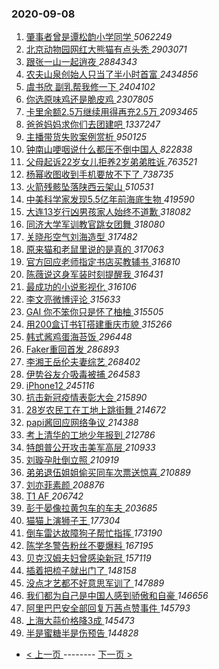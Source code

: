 ### 2020-09-08 
1. [ 肇事者曾是谭松韵小学同学 ](https://s.weibo.com/weibo?q=%23%E8%82%87%E4%BA%8B%E8%80%85%E6%9B%BE%E6%98%AF%E8%B0%AD%E6%9D%BE%E9%9F%B5%E5%B0%8F%E5%AD%A6%E5%90%8C%E5%AD%A6%23&Refer=top) *5062249*
1. [ 北京动物园网红大熊猫有点头秃 ](https://s.weibo.com/weibo?q=%23%E5%8C%97%E4%BA%AC%E5%8A%A8%E7%89%A9%E5%9B%AD%E7%BD%91%E7%BA%A2%E5%A4%A7%E7%86%8A%E7%8C%AB%E6%9C%89%E7%82%B9%E5%A4%B4%E7%A7%83%23&Refer=top) *2903071*
1. [ 跟张一山一起逍夜 ](https://s.weibo.com/weibo?q=%23%E8%B7%9F%E5%BC%A0%E4%B8%80%E5%B1%B1%E4%B8%80%E8%B5%B7%E9%80%8D%E5%A4%9C%23&topic_ad=1&Refer=top) *2884343*
1. [ 农夫山泉创始人只当了半小时首富 ](https://s.weibo.com/weibo?q=%23%E5%86%9C%E5%A4%AB%E5%B1%B1%E6%B3%89%E5%88%9B%E5%A7%8B%E4%BA%BA%E5%8F%AA%E5%BD%93%E4%BA%86%E5%8D%8A%E5%B0%8F%E6%97%B6%E9%A6%96%E5%AF%8C%23&Refer=top) *2434856*
1. [ 虞书欣 副乳帮我修一下 ](https://s.weibo.com/weibo?q=%E8%99%9E%E4%B9%A6%E6%AC%A3%20%E5%89%AF%E4%B9%B3%E5%B8%AE%E6%88%91%E4%BF%AE%E4%B8%80%E4%B8%8B&Refer=top) *2404102*
1. [ 你选原味鸡还是脆皮鸡 ](https://s.weibo.com/weibo?q=%23%E4%BD%A0%E9%80%89%E5%8E%9F%E5%91%B3%E9%B8%A1%E8%BF%98%E6%98%AF%E8%84%86%E7%9A%AE%E9%B8%A1%23&topic_ad=1&Refer=top) *2307805*
1. [ 卡里余额2.5万继续用得再充2.5万 ](https://s.weibo.com/weibo?q=%23%E5%8D%A1%E9%87%8C%E4%BD%99%E9%A2%9D2.5%E4%B8%87%E7%BB%A7%E7%BB%AD%E7%94%A8%E5%BE%97%E5%86%8D%E5%85%852.5%E4%B8%87%23&Refer=top) *2093465*
1. [ 爸爸妈妈求你们去团建吧 ](https://s.weibo.com/weibo?q=%23%E7%88%B8%E7%88%B8%E5%A6%88%E5%A6%88%E6%B1%82%E4%BD%A0%E4%BB%AC%E5%8E%BB%E5%9B%A2%E5%BB%BA%E5%90%A7%23&Refer=top) *1337247*
1. [ 主播带货失败案例赏析 ](https://s.weibo.com/weibo?q=%23%E4%B8%BB%E6%92%AD%E5%B8%A6%E8%B4%A7%E5%A4%B1%E8%B4%A5%E6%A1%88%E4%BE%8B%E8%B5%8F%E6%9E%90%23&Refer=top) *950125*
1. [ 钟南山哽咽说什么都压不倒中国人 ](https://s.weibo.com/weibo?q=%E9%92%9F%E5%8D%97%E5%B1%B1%E5%93%BD%E5%92%BD%E8%AF%B4%E4%BB%80%E4%B9%88%E9%83%BD%E5%8E%8B%E4%B8%8D%E5%80%92%E4%B8%AD%E5%9B%BD%E4%BA%BA&Refer=top) *822838*
1. [ 父母起诉22岁女儿拒养2岁弟弟胜诉 ](https://s.weibo.com/weibo?q=%23%E7%88%B6%E6%AF%8D%E8%B5%B7%E8%AF%8922%E5%B2%81%E5%A5%B3%E5%84%BF%E6%8B%92%E5%85%BB2%E5%B2%81%E5%BC%9F%E5%BC%9F%E8%83%9C%E8%AF%89%23&Refer=top) *763521*
1. [ 杨幂收图收到手机要放不下了 ](https://s.weibo.com/weibo?q=%23%E6%9D%A8%E5%B9%82%E6%94%B6%E5%9B%BE%E6%94%B6%E5%88%B0%E6%89%8B%E6%9C%BA%E8%A6%81%E6%94%BE%E4%B8%8D%E4%B8%8B%E4%BA%86%23&Refer=top) *738735*
1. [ 火箭残骸坠落陕西云架山 ](https://s.weibo.com/weibo?q=%E7%81%AB%E7%AE%AD%E6%AE%8B%E9%AA%B8%E5%9D%A0%E8%90%BD%E9%99%95%E8%A5%BF%E4%BA%91%E6%9E%B6%E5%B1%B1&Refer=top) *510531*
1. [ 中美科学家发现5.5亿年前海底生物 ](https://s.weibo.com/weibo?q=%23%E4%B8%AD%E7%BE%8E%E7%A7%91%E5%AD%A6%E5%AE%B6%E5%8F%91%E7%8E%B05.5%E4%BA%BF%E5%B9%B4%E5%89%8D%E6%B5%B7%E5%BA%95%E7%94%9F%E7%89%A9%23&Refer=top) *419590*
1. [ 大连13岁行凶男孩家人始终不道歉 ](https://s.weibo.com/weibo?q=%23%E5%A4%A7%E8%BF%9E13%E5%B2%81%E8%A1%8C%E5%87%B6%E7%94%B7%E5%AD%A9%E5%AE%B6%E4%BA%BA%E5%A7%8B%E7%BB%88%E4%B8%8D%E9%81%93%E6%AD%89%23&Refer=top) *318082*
1. [ 同济大学军训教官跳女团舞 ](https://s.weibo.com/weibo?q=%23%E5%90%8C%E6%B5%8E%E5%A4%A7%E5%AD%A6%E5%86%9B%E8%AE%AD%E6%95%99%E5%AE%98%E8%B7%B3%E5%A5%B3%E5%9B%A2%E8%88%9E%23&Refer=top) *318080*
1. [ 关晓彤空气刘海造型 ](https://s.weibo.com/weibo?q=%23%E5%85%B3%E6%99%93%E5%BD%A4%E7%A9%BA%E6%B0%94%E5%88%98%E6%B5%B7%E9%80%A0%E5%9E%8B%23&Refer=top) *317482*
1. [ 原来猫和老鼠里说的是真的 ](https://s.weibo.com/weibo?q=%23%E5%8E%9F%E6%9D%A5%E7%8C%AB%E5%92%8C%E8%80%81%E9%BC%A0%E9%87%8C%E8%AF%B4%E7%9A%84%E6%98%AF%E7%9C%9F%E7%9A%84%23&Refer=top) *317063*
1. [ 官方回应老师指定书店买教辅书 ](https://s.weibo.com/weibo?q=%E5%AE%98%E6%96%B9%E5%9B%9E%E5%BA%94%E8%80%81%E5%B8%88%E6%8C%87%E5%AE%9A%E4%B9%A6%E5%BA%97%E4%B9%B0%E6%95%99%E8%BE%85%E4%B9%A6&Refer=top) *316810*
1. [ 陈薇说这身军装时刻提醒我 ](https://s.weibo.com/weibo?q=%23%E9%99%88%E8%96%87%E8%AF%B4%E8%BF%99%E8%BA%AB%E5%86%9B%E8%A3%85%E6%97%B6%E5%88%BB%E6%8F%90%E9%86%92%E6%88%91%23&Refer=top) *316431*
1. [ 最成功的小说影视化 ](https://s.weibo.com/weibo?q=%23%E6%9C%80%E6%88%90%E5%8A%9F%E7%9A%84%E5%B0%8F%E8%AF%B4%E5%BD%B1%E8%A7%86%E5%8C%96%23&Refer=top) *316106*
1. [ 李文亮微博评论 ](https://s.weibo.com/weibo?q=%23%E6%9D%8E%E6%96%87%E4%BA%AE%E5%BE%AE%E5%8D%9A%E8%AF%84%E8%AE%BA%23&Refer=top) *315633*
1. [ GAI 你不笨你只是怀了柚柚 ](https://s.weibo.com/weibo?q=GAI%20%E4%BD%A0%E4%B8%8D%E7%AC%A8%E4%BD%A0%E5%8F%AA%E6%98%AF%E6%80%80%E4%BA%86%E6%9F%9A%E6%9F%9A&Refer=top) *315505*
1. [ 用200盒订书钉搭建重庆市貌 ](https://s.weibo.com/weibo?q=%23%E7%94%A8200%E7%9B%92%E8%AE%A2%E4%B9%A6%E9%92%89%E6%90%AD%E5%BB%BA%E9%87%8D%E5%BA%86%E5%B8%82%E8%B2%8C%23&Refer=top) *315266*
1. [ 韩式酱鸡蛋海苔饭 ](https://s.weibo.com/weibo?q=%23%E9%9F%A9%E5%BC%8F%E9%85%B1%E9%B8%A1%E8%9B%8B%E6%B5%B7%E8%8B%94%E9%A5%AD%23&Refer=top) *296448*
1. [ Faker重回首发 ](https://s.weibo.com/weibo?q=%23Faker%E9%87%8D%E5%9B%9E%E9%A6%96%E5%8F%91%23&Refer=top) *286893*
1. [ 李湘王岳伦夫妻综艺 ](https://s.weibo.com/weibo?q=%23%E6%9D%8E%E6%B9%98%E7%8E%8B%E5%B2%B3%E4%BC%A6%E5%A4%AB%E5%A6%BB%E7%BB%BC%E8%89%BA%23&Refer=top) *268402*
1. [ 伊势谷友介吸毒被捕 ](https://s.weibo.com/weibo?q=%E4%BC%8A%E5%8A%BF%E8%B0%B7%E5%8F%8B%E4%BB%8B%E5%90%B8%E6%AF%92%E8%A2%AB%E6%8D%95&Refer=top) *264583*
1. [ iPhone12 ](https://s.weibo.com/weibo?q=iPhone12&Refer=top) *245116*
1. [ 抗击新冠疫情表彰大会 ](https://s.weibo.com/weibo?q=%23%E6%8A%97%E5%87%BB%E6%96%B0%E5%86%A0%E7%96%AB%E6%83%85%E8%A1%A8%E5%BD%B0%E5%A4%A7%E4%BC%9A%23&Refer=top) *215890*
1. [ 28岁农民工在工地上跳街舞 ](https://s.weibo.com/weibo?q=28%E5%B2%81%E5%86%9C%E6%B0%91%E5%B7%A5%E5%9C%A8%E5%B7%A5%E5%9C%B0%E4%B8%8A%E8%B7%B3%E8%A1%97%E8%88%9E&Refer=top) *214672*
1. [ papi酱回应网络争议 ](https://s.weibo.com/weibo?q=%23papi%E9%85%B1%E5%9B%9E%E5%BA%94%E7%BD%91%E7%BB%9C%E4%BA%89%E8%AE%AE%23&Refer=top) *214388*
1. [ 考上清华的工地少年报到 ](https://s.weibo.com/weibo?q=%23%E8%80%83%E4%B8%8A%E6%B8%85%E5%8D%8E%E7%9A%84%E5%B7%A5%E5%9C%B0%E5%B0%91%E5%B9%B4%E6%8A%A5%E5%88%B0%23&Refer=top) *212786*
1. [ 特朗普公开攻击美军高层 ](https://s.weibo.com/weibo?q=%23%E7%89%B9%E6%9C%97%E6%99%AE%E5%85%AC%E5%BC%80%E6%94%BB%E5%87%BB%E7%BE%8E%E5%86%9B%E9%AB%98%E5%B1%82%23&Refer=top) *210933*
1. [ 刘璇孕肚倒立照 ](https://s.weibo.com/weibo?q=%E5%88%98%E7%92%87%E5%AD%95%E8%82%9A%E5%80%92%E7%AB%8B%E7%85%A7&Refer=top) *210919*
1. [ 弟弟退伍姐姐偷买同车次票送惊喜 ](https://s.weibo.com/weibo?q=%23%E5%BC%9F%E5%BC%9F%E9%80%80%E4%BC%8D%E5%A7%90%E5%A7%90%E5%81%B7%E4%B9%B0%E5%90%8C%E8%BD%A6%E6%AC%A1%E7%A5%A8%E9%80%81%E6%83%8A%E5%96%9C%23&Refer=top) *210889*
1. [ 刘亦菲素颜 ](https://s.weibo.com/weibo?q=%23%E5%88%98%E4%BA%A6%E8%8F%B2%E7%B4%A0%E9%A2%9C%23&Refer=top) *208876*
1. [ T1 AF ](https://s.weibo.com/weibo?q=T1%20AF&Refer=top) *206742*
1. [ 彭于晏像拉黄包车的车夫 ](https://s.weibo.com/weibo?q=%23%E5%BD%AD%E4%BA%8E%E6%99%8F%E5%83%8F%E6%8B%89%E9%BB%84%E5%8C%85%E8%BD%A6%E7%9A%84%E8%BD%A6%E5%A4%AB%23&Refer=top) *203685*
1. [ 猫猫上演狮子王 ](https://s.weibo.com/weibo?q=%E7%8C%AB%E7%8C%AB%E4%B8%8A%E6%BC%94%E7%8B%AE%E5%AD%90%E7%8E%8B&Refer=top) *177304*
1. [ 倒车雷达故障狗子帮忙指挥 ](https://s.weibo.com/weibo?q=%23%E5%80%92%E8%BD%A6%E9%9B%B7%E8%BE%BE%E6%95%85%E9%9A%9C%E7%8B%97%E5%AD%90%E5%B8%AE%E5%BF%99%E6%8C%87%E6%8C%A5%23&Refer=top) *173190*
1. [ 陈学冬警告粉丝不要爆料 ](https://s.weibo.com/weibo?q=%23%E9%99%88%E5%AD%A6%E5%86%AC%E8%AD%A6%E5%91%8A%E7%B2%89%E4%B8%9D%E4%B8%8D%E8%A6%81%E7%88%86%E6%96%99%23&Refer=top) *167195*
1. [ 贝克汉姆夫妇曾感染新冠 ](https://s.weibo.com/weibo?q=%23%E8%B4%9D%E5%85%8B%E6%B1%89%E5%A7%86%E5%A4%AB%E5%A6%87%E6%9B%BE%E6%84%9F%E6%9F%93%E6%96%B0%E5%86%A0%23&Refer=top) *157119*
1. [ 插着把梳子就出门了 ](https://s.weibo.com/weibo?q=%23%E6%8F%92%E7%9D%80%E6%8A%8A%E6%A2%B3%E5%AD%90%E5%B0%B1%E5%87%BA%E9%97%A8%E4%BA%86%23&Refer=top) *148158*
1. [ 没点才艺都不好意思军训了 ](https://s.weibo.com/weibo?q=%23%E6%B2%A1%E7%82%B9%E6%89%8D%E8%89%BA%E9%83%BD%E4%B8%8D%E5%A5%BD%E6%84%8F%E6%80%9D%E5%86%9B%E8%AE%AD%E4%BA%86%23&Refer=top) *147889*
1. [ 我们都为自己是中国人感到骄傲和自豪 ](https://s.weibo.com/weibo?q=%23%E6%88%91%E4%BB%AC%E9%83%BD%E4%B8%BA%E8%87%AA%E5%B7%B1%E6%98%AF%E4%B8%AD%E5%9B%BD%E4%BA%BA%E6%84%9F%E5%88%B0%E9%AA%84%E5%82%B2%E5%92%8C%E8%87%AA%E8%B1%AA%23&Refer=top) *146656*
1. [ 阿里巴巴安全部回复万茜点赞事件 ](https://s.weibo.com/weibo?q=%23%E9%98%BF%E9%87%8C%E5%B7%B4%E5%B7%B4%E5%AE%89%E5%85%A8%E9%83%A8%E5%9B%9E%E5%A4%8D%E4%B8%87%E8%8C%9C%E7%82%B9%E8%B5%9E%E4%BA%8B%E4%BB%B6%23&Refer=top) *145793*
1. [ 上海大蒜价格降3成 ](https://s.weibo.com/weibo?q=%E4%B8%8A%E6%B5%B7%E5%A4%A7%E8%92%9C%E4%BB%B7%E6%A0%BC%E9%99%8D3%E6%88%90&Refer=top) *145473*
1. [ 半是蜜糖半是伤预告 ](https://s.weibo.com/weibo?q=%23%E5%8D%8A%E6%98%AF%E8%9C%9C%E7%B3%96%E5%8D%8A%E6%98%AF%E4%BC%A4%E9%A2%84%E5%91%8A%23&Refer=top) *144828* 

- [ < 上一页 ](https://github.com/able8/weibo-hot-record/blob/master/2020-09-07.md) -------- [ 下一页 > ](https://github.com/able8/weibo-hot-record/blob/master/2020-09-09.md)